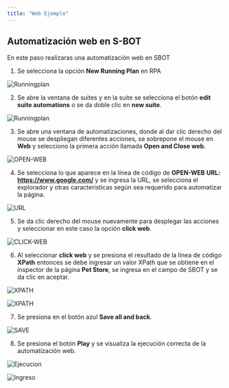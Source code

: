 ```yaml
---
title: "Web Ejemplo"
---
```


## Automatización web en S-BOT

En este paso realizaras una automatización web en SBOT

1. Se selecciona la opción **New Running Plan** en RPA

![Runningplan](./Ejemploweb/1.png)

2. Se abre la ventana de suites y en la suite se selecciona el botón **edit suite automations** o se da doble clic en **new suite**.

![Runningplan](./Ejemploweb/2.png)

3. Se abre una ventana de automatizaciones, donde al dar clic derecho del mouse se despliegan diferentes acciones, se sobrepone el mouse en **Web** y selecciono la primera acción llamada **Open and Close web**.

![OPEN-WEB](./Ejemploweb/3.png)

4. Se selecciona lo que aparece en la línea de código de **OPEN-WEB** **URL: https://www.google.com/** y se ingresa la URL, se selecciona el explorador y otras caracteristicas según sea requerido para automatizar la página.

![URL](./Ejemploweb/4.png)

5. Se da clic derecho del mouse nuevamente para desplegar las acciones y seleccionar en este caso la opción **click web**.

![CLICK-WEB](./Ejemploweb/5.png)

6. Al seleccionar **click web** y se presiona el resultado de la línea de código **XPath** entonces se debe ingresar un valor XPath que se obtiene en el inspector de la página **Pet Store**, se ingresa en el campo de SBOT y se da clic en aceptar.

![XPATH](./Ejemploweb/6-2.png)

![XPATH](./Ejemploweb/6-1.png)

7. Se presiona en el botón azul **Save all and back**. 

![SAVE](./Ejemploweb/8.png)


8. Se presiona el botón **Play** y se visualiza la ejecución correcta de la automatización web.

![Ejecucion](./Ejemploweb/8-1.png)

![Ingreso](./Ejemploweb/7.png)



